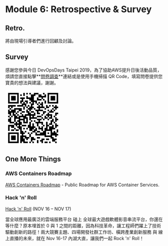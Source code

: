 # Module 6: Retrospective & Survey

## Retro.

將由現場引導者們進行回顧及討論。

## Survey

感謝您參與今日 DevOpsDays Taipei 2019，為了協助AWS提升日後活動品質，煩請您直接點擊**<a href="https://amazonmr.au1.qualtrics.com/jfe/form/SV_6V8WYJez72EU0p7?Q_CHL=qr" target="_blank">問卷調查</a>**連結或是使用手機掃描 QR Code，填寫問卷提供您寶貴的想法與建議，謝謝。

![Survey](./images/06-devopsdays-qrcode-101701.jpg "Survey QR Code")

## One More Things

### AWS Containers Roadmap
<a href="https://github.com/aws/containers-roadmap/projects/1" target="_blank">AWS Containers Roadmap</a> - Public Roadmap for AWS Container Services.

### Hack 'n' Roll
<a href="http://hacknroll.splashthat.com/TwitchFB" target="_blank">Hack 'n' Roll</a> (NOV 16 – NOV 17)

當全球應用最廣泛的雲端服務平台 碰上 全球最大遊戲軟體影音串流平台，你還在等什麼？原本埋首於 0 與 1 之間的距離，因為科技革命，讓工程師們躍上了技術驅動創新的路徑！兩大競賽主題、四場開發社群工作坊、橫跨產業創新服務 與 線上直播的未來，就在 Nov 16-17 內湖大直，讓我們一起 Rock 'n' Roll！
